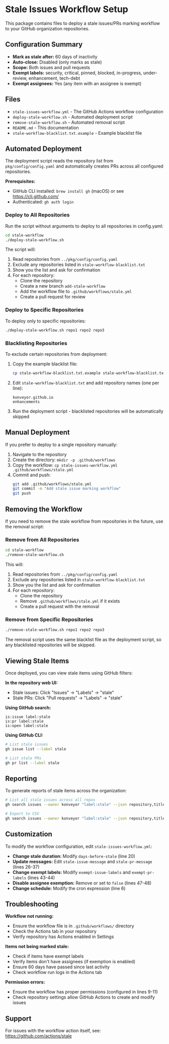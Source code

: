 # Stale Issues Workflow Setup

This package contains files to deploy a stale issues/PRs marking workflow to your GitHub organization repositories.

## Configuration Summary

- **Mark as stale after:** 60 days of inactivity
- **Auto-close:** Disabled (only marks as stale)
- **Scope:** Both issues and pull requests
- **Exempt labels:** security, critical, pinned, blocked, in-progress, under-review, enhancement, tech-debt
- **Exempt assignees:** Yes (any item with an assignee is exempt)

## Files

- `stale-issues-workflow.yml` - The GitHub Actions workflow configuration
- `deploy-stale-workflow.sh` - Automated deployment script
- `remove-stale-workflow.sh` - Automated removal script
- `README.md` - This documentation
- `stale-workflow-blacklist.txt.example` - Example blacklist file

## Automated Deployment

The deployment script reads the repository list from `pkg/config/config.yaml` and automatically creates PRs across all configured repositories.

**Prerequisites:**
- GitHub CLI installed: `brew install gh` (macOS) or see https://cli.github.com/
- Authenticated: `gh auth login`

### Deploy to All Repositories

Run the script without arguments to deploy to all repositories in config.yaml:

```bash
cd stale-workflow
./deploy-stale-workflow.sh
```

The script will:
1. Read repositories from `../pkg/config/config.yaml`
2. Exclude any repositories listed in `stale-workflow-blacklist.txt`
3. Show you the list and ask for confirmation
4. For each repository:
   - Clone the repository
   - Create a new branch `add-stale-workflow`
   - Add the workflow file to `.github/workflows/stale.yml`
   - Create a pull request for review

### Deploy to Specific Repositories

To deploy only to specific repositories:

```bash
./deploy-stale-workflow.sh repo1 repo2 repo3
```

### Blacklisting Repositories

To exclude certain repositories from deployment:

1. Copy the example blacklist file:
   ```bash
   cp stale-workflow-blacklist.txt.example stale-workflow-blacklist.txt
   ```

2. Edit `stale-workflow-blacklist.txt` and add repository names (one per line):
   ```
   konveyor.github.io
   enhancements
   ```

3. Run the deployment script - blacklisted repositories will be automatically skipped

## Manual Deployment

If you prefer to deploy to a single repository manually:

1. Navigate to the repository
2. Create the directory: `mkdir -p .github/workflows`
3. Copy the workflow: `cp stale-issues-workflow.yml .github/workflows/stale.yml`
4. Commit and push:
   ```bash
   git add .github/workflows/stale.yml
   git commit -m "Add stale issue marking workflow"
   git push
   ```

## Removing the Workflow

If you need to remove the stale workflow from repositories in the future, use the removal script:

### Remove from All Repositories

```bash
cd stale-workflow
./remove-stale-workflow.sh
```

This will:
1. Read repositories from `../pkg/config/config.yaml`
2. Exclude any repositories listed in `stale-workflow-blacklist.txt`
3. Show you the list and ask for confirmation
4. For each repository:
   - Clone the repository
   - Remove `.github/workflows/stale.yml` if it exists
   - Create a pull request with the removal

### Remove from Specific Repositories

```bash
./remove-stale-workflow.sh repo1 repo2 repo3
```

The removal script uses the same blacklist file as the deployment script, so any blacklisted repositories will be skipped.

## Viewing Stale Items

Once deployed, you can view stale items using GitHub filters:

**In the repository web UI:**
- Stale issues: Click "Issues" → "Labels" → "stale"
- Stale PRs: Click "Pull requests" → "Labels" → "stale"

**Using GitHub search:**
```
is:issue label:stale
is:pr label:stale
is:open label:stale
```

**Using GitHub CLI:**
```bash
# List stale issues
gh issue list --label stale

# List stale PRs
gh pr list --label stale
```

## Reporting

To generate reports of stale items across the organization:

```bash
# List all stale issues across all repos
gh search issues --owner konveyor "label:stale" --json repository,title,url,updatedAt

# Export to CSV
gh search issues --owner konveyor "label:stale" --json repository,title,url,updatedAt --jq '.[] | [.repository.name, .title, .url, .updatedAt] | @csv'
```

## Customization

To modify the workflow configuration, edit `stale-issues-workflow.yml`:

- **Change stale duration:** Modify `days-before-stale` (line 20)
- **Update messages:** Edit `stale-issue-message` and `stale-pr-message` (lines 26-37)
- **Change exempt labels:** Modify `exempt-issue-labels` and `exempt-pr-labels` (lines 43-44)
- **Disable assignee exemption:** Remove or set to `false` (lines 47-48)
- **Change schedule:** Modify the cron expression (line 6)

## Troubleshooting

**Workflow not running:**
- Ensure the workflow file is in `.github/workflows/` directory
- Check the Actions tab in your repository
- Verify repository has Actions enabled in Settings

**Items not being marked stale:**
- Check if items have exempt labels
- Verify items don't have assignees (if exemption is enabled)
- Ensure 60 days have passed since last activity
- Check workflow run logs in the Actions tab

**Permission errors:**
- Ensure the workflow has proper permissions (configured in lines 9-11)
- Check repository settings allow GitHub Actions to create and modify issues

## Support

For issues with the workflow action itself, see:
https://github.com/actions/stale
